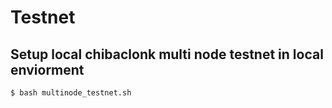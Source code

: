 # Testnet

## Setup local chibaclonk multi node testnet in local enviorment 

```shell
$ bash multinode_testnet.sh 
```